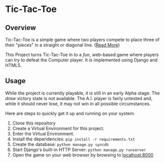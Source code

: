 # Tic-Tac-Toe

## Overview

Tic-Tac-Toe is a simple game where two players compete to place three of their
"pieces" in a straight or diagonal line. 
([Read More](http://en.wikipedia.org/wiki/Tic-tac-toe))

This Project turns Tic-Tac-Toe in to a *fun*, web-based game where players can
try to defeat the Computer player. It is implemented using Django and HTML5.

## Usage

While the project is currently playable, it is still in an early Alpha stage.
The *draw* victory state is not available. The A.I. player is fairly
untested and, while it should never lose, it may not win in all possible
circumstances.

Here are steps to quickly get it up and running on your system.

1. Clone this repository
2. Create a Virtual Environment for this project.
3. Enter the Virtual Environment.
4. Install the dependencies: `pip install -r requirements.txt`
5. Create the database: `python manage.py syncdb`
6. Start Django's built-in HTTP Server: `python manage.py runserver`
7. Open the game on your web browser by browsing to 
    [localhost:8000](http://localhost:8000)